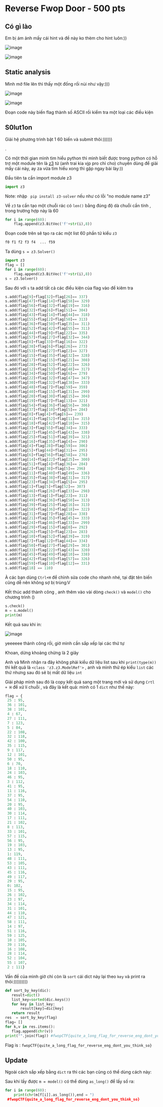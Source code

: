 # Reverse Fwop Door - 500 pts  
## Có gì lào
 Em bị ám ảnh mấy cái hint và đề này ko thèm cho hint luôn:)) 
 
![image](https://user-images.githubusercontent.com/88520787/138580382-ee35e67e-5347-42f3-8213-2dd87f552cee.png)

![image](https://user-images.githubusercontent.com/88520787/138580764-1ddf19a9-9a0e-402a-97af-b8af3ffc018e.png)

## Static analysis
Mình mở file lên thì thấy một đống rối nùi như vậy:)))

![image](https://user-images.githubusercontent.com/88520787/138580524-3b88ae21-8848-4fb3-863d-ddc898cc13d2.png)

![image](https://user-images.githubusercontent.com/88520787/138580807-f0b5bf4b-a675-45f9-b935-e688efe1b405.png)

Đoạn code này biến flag thành số ASCII rồi kiểm tra một loại các điều kiện 

## S0lut1on

Giải hệ phương trình bật 1 60 biến và submit thôi:))))))

.

Có một thời gian mình tìm hiểu python thì mình biết được trong python có hỗ trợ một module tên là [z3](https://flagbot.ch/lesson5.pdf) từ (anh trai kia vjp pro chỉ cho) chuyên dùng để giải mấy cái này, ay za vừa tìm hiểu xong thì gặp ngay bài lày:)) 

Đầu tiên ta cần import module z3

```py 
import z3
```

Note: nhập ``` pip install z3-solver``` nếu như có lỗi "no module name z3"

Về ```z3``` ta cần tạo một chuỗi rác có ```len()``` bằng đúng độ dà chuỗi cần tính , trong trường hợp này là 60

```py
for i in range(60):
    flag.append(z3.BitVec('f'+str(i),8))
```

Đoạn code trên sẽ tạo ra các một list 60 phần tử kiểu ```z3```

```py
f0 f1 f2 f3 f4  ... f59 
```
Ta dùng ```s = z3.Solver()```

```py
import z3 
flag = []
for i in range(60):
    flag.append(z3.BitVec('f'+str(i),8))
s = z3.Solver()
```

Sau đó với ```s``` ta add tất cả các điều kiện của flag vào để kiêm tra
```py
s.add(flag[9]+flag[32]+flag[26]== 337)
s.add(flag[47]+flag[14]+flag[58]== 329)
s.add(flag[56]+flag[32]+flag[19]== 316)
s.add(flag[32]+flag[6]+flag[51]== 304)
s.add(flag[43]+flag[14]+flag[44]== 318)
s.add(flag[55]+flag[2]+flag[50]== 313)
s.add(flag[36]+flag[50]+flag[35]== 311)
s.add(flag[52]+flag[42]+flag[55]== 311)
s.add(flag[44]+flag[9]+flag[22]== 335)
s.add(flag[57]+flag[27]+flag[32]== 344)
s.add(flag[8]+flag[33]+flag[16]== 322)
s.add(flag[38]+flag[6]+flag[26]== 273)
s.add(flag[53]+flag[27]+flag[2]== 327)
s.add(flag[15]+flag[35]+flag[32]== 328)
s.add(flag[17]+flag[15]+flag[21]== 308)
s.add(flag[28]+flag[52]+flag[22]== 326)
s.add(flag[12]+flag[53]+flag[48]== 317)
s.add(flag[34]+flag[50]+flag[6]== 279)
s.add(flag[22]+flag[32]+flag[47]== 347)
s.add(flag[30]+flag[32]+flag[38]== 333)
s.add(flag[48]+flag[7]+flag[59]== 359)
s.add(flag[40]+flag[15]+flag[31]== 299)
s.add(flag[20]+flag[30]+flag[15]== 304)
s.add(flag[19]+flag[7]+flag[13]== 321)
s.add(flag[54]+flag[36]+flag[56]== 306)
s.add(flag[37]+flag[10]+flag[5]== 284)
s.add(flag[0]+flag[4]+flag[6]== 239)
s.add(flag[41]+flag[52]+flag[11]== 315)
s.add(flag[18]+flag[42]+flag[10]== 315)
s.add(flag[3]+flag[55]+flag[34]== 333)
s.add(flag[27]+flag[45]+flag[43]== 338)
s.add(flag[25]+flag[51]+flag[39]== 321)
s.add(flag[16]+flag[35]+flag[4]== 290)
s.add(flag[4]+flag[28]+flag[59]== 306)
s.add(flag[5]+flag[44]+flag[31]== 295)
s.add(flag[6]+flag[56]+flag[58]== 276)
s.add(flag[14]+flag[22]+flag[25]== 300)
s.add(flag[51]+flag[4]+flag[36]== 284)
s.add(flag[2]+flag[38]+flag[5]== 296)
s.add(flag[11]+flag[40]+flag[49]== 336)
s.add(flag[35]+flag[38]+flag[31]== 317)
s.add(flag[23]+flag[34]+flag[5]== 295)
s.add(flag[1]+flag[5]+flag[52]== 307)
s.add(flag[46]+flag[26]+flag[33]== 298)
s.add(flag[13]+flag[1]+flag[23]== 311)
s.add(flag[49]+flag[36]+flag[50]== 313)
s.add(flag[39]+flag[25]+flag[16]== 313)
s.add(flag[58]+flag[36]+flag[18]== 322)
s.add(flag[31]+flag[7]+flag[28]== 338)
s.add(flag[21]+flag[35]+flag[45]== 333)
s.add(flag[24]+flag[46]+flag[33]== 299)
s.add(flag[29]+flag[15]+flag[0]== 292)
s.add(flag[26]+flag[5]+flag[23]== 283)
s.add(flag[10]+flag[52]+flag[39]== 319)
s.add(flag[7]+flag[12]+flag[44]== 334)
s.add(flag[50]+flag[27]+flag[29]== 301)
s.add(flag[33]+flag[22]+flag[43]== 320)
s.add(flag[45]+flag[49]+flag[10]== 338)
s.add(flag[42]+flag[58]+flag[57]== 326)
s.add(flag[59]+flag[10]+flag[12]== 331)
s.add(flag[18] == 110)
````
À các bạn dùng ```Ctrl+H``` để chỉnh sửa code cho nhanh nhé, tại đặt tên biến cũng dễ nên không sợ bị trùng:V

Kết thúc add thành công , anh thêm vào vài dòng ```check()``` và ```model()``` cho chương trình ()

```py
s.check()
m = s.model()
print(m)
```

Kết quả sau khi in:

![image](https://user-images.githubusercontent.com/88520787/138581213-fb682a5b-d215-4738-b863-96a8f4ed19f1.png)

yeeeeee thành công rồi, giờ mình cần sắp xếp lại các thứ tự

Khoan, dừng khoảng chừng là 2 giây

Anh và Mình nhận ra đây không phải kiểu dữ liệu list sau khi ```print(type(m))``` thì kết quả là ```<class 'z3.z3.ModelRef'>```
, anh và mình thử ép kiểu ```list```  các thứ nhưng sau đó sẽ bị mất dữ liệu ```int ``` 

Giải pháp mình sau đó là copy kết quả sang một trang mới và sử dụng ```Crtl + H``` để xử lí chuỗi , và đây là kết quả: mình có 1 ```dict``` như thế này:

```py
flag = {
 25 : 95,
 36 : 101,
 38 : 101,
 4 : 67,
 27 : 111,
 7 : 123,
 5 : 84,
 22 : 108,
 32 : 118,
 42 : 100,
 35 : 115,
 9 : 117,
 12 : 101,
 50 : 95,
 6 : 70,
 18 : 110,
 24 : 103,
 46 : 95,
 3 : 112,
 41 : 95,
 11 : 116,
 37 : 95,
 54 : 110,
 20 : 95,
 40 : 103,
 30 : 114,
 17 : 111,
 21 : 102,
 8 : 113,
 33 : 101,
 57 : 115,
 56 : 95,
 19 : 103,
 13 : 95,
 1: 119,
 48 : 111,
 53 : 105,
 43 : 111,
 45 : 116,
 49 : 117,
 29 : 95,
 0: 102,
 15 : 95,
 26 : 102,
 23 : 97,
 34 : 114,
 31 : 101,
 44 : 110,
 47 : 121,
 58 : 111,
 14 : 97,
 51 : 116,
 59 : 125,
 10 : 105,
 39 : 110,
 16 : 108,
 28 : 114,
 52 : 104,
 55 : 107,
 2 : 111}
 ```
Vấn đề của mình giờ chỉ còn là ```sort``` cái dict này lại theo ```key```  và print ra thôi:)))))))))
 
 ```py
 def sort_by_key(dic):
    result=dict()
    list_key=sorted(dic.keys())
    for key in list_key:
        result[key]=dic[key]
    return result
res  = sort_by_key(flag)
flag= []
for k,v in res.items():
    flag.append(chr(v))
print("".join(flag)) #fwopCTF{quite_a_long_flag_for_reverse_eng_dont_you_think_so}
```
Flag is : `fwopCTF{quite_a_long_flag_for_reverse_eng_dont_you_think_so}`

## Update

Ngoài cách sắp xếp bằng `dict` ra thì các bạn cũng có thể dùng cách này:

Sau khi lấy được `m = model()` có thể dùng `as_long()` để lấy số ra:
```py
for i in range(60):
    print(chr(m[f[i]].as_long()),end = ")
 #fwopCTF{quite_a_long_flag_for_reverse_eng_dont_you_think_so}
 ```
 
